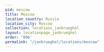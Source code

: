 ```yaml
---
pid: moscow
title: Moscow
location_country: Russia
location_city: Moscow
collection: locations_janbrueghel
layout: locationpage_janbrueghel
order: '096'
permalink: "/janbrueghel/locations/moscow"
---
```

